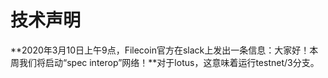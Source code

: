 # 技术声明

**2020年3月10日上午9点，Filecoin官方在slack上发出一条信息：大家好！本周我们将启动“spec interop”网络！**对于lotus，这意味着运行testnet/3分支。